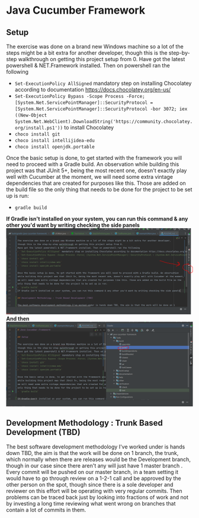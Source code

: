 # Java Cucumber Framework

## Setup

The exercise was done on a brand new Windows machine so a lot of the steps might be a bit extra for another developer, 
though this is the step-by-step walkthrough on getting this project setup from 0.
Have got the latest powershell & NET.Framework installed. Then on powershell ran the following
- `Set-ExecutionPolicy AllSigned` mandatory step on installing Chocolatey according to documentation https://docs.chocolatey.org/en-us/
- `Set-ExecutionPolicy Bypass -Scope Process -Force; [System.Net.ServicePointManager]::SecurityProtocol = [System.Net.ServicePointManager]::SecurityProtocol -bor 3072; iex ((New-Object System.Net.WebClient).DownloadString('https://community.chocolatey.org/install.ps1'))` to install Chocolatey
- `choco install git`
- `choco install intellijidea-edu`
- `choco install openjdk.portable`

Once the basic setup is done, to get started with the framework you will need to proceed with a Gradle build. An observation
while building this project was that JUnit 5+, being the most recent one, doesn't exactly play well with Cucumber at the moment,
we will need some extra vintage dependencies that are created for purposes like this. Those are added on the build file so the
only thing that needs to be done for the project to be set up is run:
- `gradle build`

**If Gradle isn't installed on your system, you can run this command & any other you'd want by writing checking the side panels
![img.png](img.png)
And then  
![img_1.png](img_1.png)**
## Development Methodology : Trunk Based Development (TBD)

The best software development methodology I've worked under is hands down TBD, the aim is that the work will be done on 1
branch, the trunk, which normally when there are releases would be the Development branch, though in our case since there aren't any will just have 1 master branch
. Every commit will be pushed on our master branch, in a team setting it would have to go through review 
on a 1-2-1 call and be approved by the other person on the spot, though since there is a sole developer and reviewer on this
effort will be operating with very regular commits. Then problems can be traced back just by looking into fractions
of work and not by investing a long time reviewing what went wrong on branches that contain a lot of commits in them.